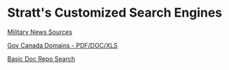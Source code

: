 # Stratt's Customized Search Engines

[Military News Sources](https://cse.google.com/cse?cx=e25e13fad5f734cb9#gsc.tab=0)

[Gov Canada Domains - PDF/DOC/XLS](https://cse.google.com/cse?cx=6091df977ceff463c)

[Basic Doc Repo Search](https://cse.google.com/cse?cx=53b3963dc378640c7)

